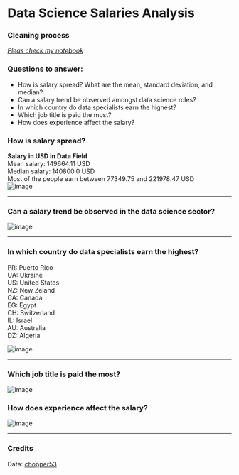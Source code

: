 # Data Science Salaries Analysis
### Cleaning process
<i><a href="https://github.com/Marcin-The-Pythonist/Data_Science_Salaries_EDA/blob/main/data-science-eda.ipynb">Pleas check my notebook</a></i>
### Questions to answer:
<ul>
<li>How is salary spread? What are the mean, standard deviation, and median?</li>
<li>Can a salary trend be observed amongst data science roles?</li>
<li>In which country do data specialists earn the highest?</li>
<li>Which job title is paid the most?</li>
<li>How does experience affect the salary?</li>
</ul>

### How is salary spread? 
 **Salary in USD in Data Field**<br>
 Mean salary: 149664.11 USD<br>
 Median salary: 140800.0 USD<br>
 Most of the people earn between 77349.75 and 221978.47 USD<br>
![image](https://github.com/user-attachments/assets/e7447754-cfcc-4397-b6d0-2c2385a38dc3)
<hr>


 ### Can a salary trend be observed in the data science sector?
 ![image](https://github.com/Marcin-The-Pythonist/Data_Science_Salaries_EDA/assets/119814659/2da6fc56-2b5f-41f8-b4e1-b8d42cc7bd1d)
<hr>

 ### In which country do data specialists earn the highest?
 
PR: Puerto Rico<br>
UA: Ukraine<br>
US: United States<br>
NZ: New Zeland<br>
CA: Canada<br>
EG: Egypt<br>
CH: Switzerland<br>
IL: Israel<br>
AU: Australia<br>
DZ: Algeria<br>
 
 ![image](https://github.com/Marcin-The-Pythonist/Data_Science_Salaries_EDA/assets/119814659/c6296728-5676-413c-81a0-505f6a25df24)
<hr>

 ### Which job title is paid the most?
![image](https://github.com/Marcin-The-Pythonist/Data_Science_Salaries_EDA/assets/119814659/07c67693-4cb9-4bda-8fdc-a20470b5588c)

 ### How does experience affect the salary?
![image](https://github.com/Marcin-The-Pythonist/Data_Science_Salaries_EDA/assets/119814659/3b347d5a-c623-48a5-9743-52de722dc6b8)
<hr>

### Credits
Data: <a href="https://www.kaggle.com/datasets/chopper53/data-engineer-salary-in-2024">chopper53</a>
